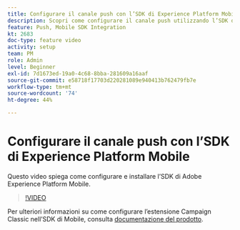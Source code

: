 ```yaml
---
title: Configurare il canale push con l’SDK di Experience Platform Mobile
description: Scopri come configurare il canale push utilizzando l’SDK di Experience Cloud Mobile.
feature: Push, Mobile SDK Integration
kt: 2683
doc-type: feature video
activity: setup
team: PM
role: Admin
level: Beginner
exl-id: 7d1673ed-19a0-4c68-8bba-281609a16aaf
source-git-commit: e58718f17703d220281089e940413b762479fb7e
workflow-type: tm+mt
source-wordcount: '74'
ht-degree: 44%

---
```


# Configurare il canale push con l’SDK di Experience Platform Mobile

Questo video spiega come configurare e installare l’SDK di Adobe Experience Platform Mobile.

>[!VIDEO](https://video.tv.adobe.com/v/27699?quality=12&learn=on)

Per ulteriori informazioni su come configurare l’estensione Campaign Classic nell’SDK di Mobile, consulta [documentazione del prodotto](https://github.com/Adobe-Marketing-Cloud/aep-sdks-documentation/blob/master/using-mobile-extensions/adobe-campaignclassic/README.md).
